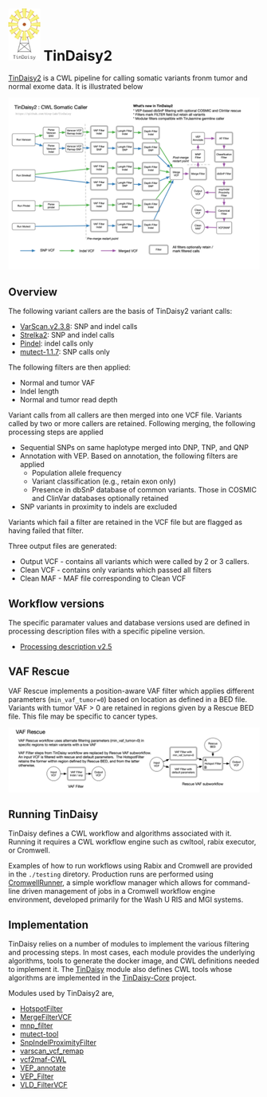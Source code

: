 # <img src="docs/TinDaisy.v1.2.png" width="64"/> TinDaisy2

[TinDaisy2](https://github.com/ding-lab/tin-daisy) is a CWL pipeline for calling
somatic variants fronm tumor and normal exome data.  It is illustrated below

![TinDaisy Workflow illustration](docs/TinDaisy2.workflow.v1.3.png)

## Overview

The following variant callers are the basis of TinDaisy2 variant calls:
* [VarScan.v2.3.8](http://varscan.sourceforge.net/): SNP and indel calls
* [Strelka2](https://github.com/Illumina/strelka.git): SNP and indel calls
* [Pindel](https://github.com/ding-lab/pindel.git): indel calls only
* [mutect-1.1.7](https://github.com/broadinstitute/mutect): SNP calls only

The following filters are then applied:
* Normal and tumor VAF
* Indel length
* Normal and tumor read depth

Variant calls from all callers are then merged into one VCF file.  Variants called by
two or more callers are retained.  Following merging, the following processing steps
are applied
* Sequential SNPs on same haplotype merged into DNP, TNP, and QNP 
* Annotation with VEP.  Based on annotation, the following filters are applied
    * Population allele frequency 
    * Variant classification (e.g., retain exon only)
    * Presence in dbSnP database of common variants. Those in COSMIC and ClinVar
      databases optionally retained
* SNP variants in proximity to indels are excluded

Variants which fail a filter are retained in the VCF file but are flagged as having
failed that filter.

Three output files are generated:
* Output VCF - contains all variants which were called by 2 or 3 callers.
* Clean VCF - contains only variants which passed all filters
* Clean MAF - MAF file corresponding to Clean VCF

## Workflow versions

The specific paramater values and database versions used are defined in processing
description files with a specific pipeline version.
* [Processing description v2.5](docs/processing_description.v2.5.md)

## VAF Rescue

VAF Rescue implements a position-aware VAF filter which applies different
parameters (`min_vaf_tumor=0`) based on location as defined in a
BED file.  Variants with tumor VAF > 0 are retained in regions
given by a Rescue BED file.  This file may be specific to cancer types.

![TinDaisy VAF Rescue schematic](docs/TinDaisy2.VAFRescue.v1.3.png)

## Running TinDaisy

TinDaisy defines a CWL workflow and algorithms associated with it.  Running it
requires a CWL workflow engine such as cwltool, rabix executor, or Cromwell.

Examples of how to run workflows using Rabix and Cromwell are provided in the
`./testing` diretory.  Production runs are performed using 
[CromwellRunner](https://github.com/ding-lab/CromwellRunner.git),
a simple workflow manager which allows for command-line driven management of jobs in
a Cromwell workflow engine environment, developed primarily for the Wash U RIS and MGI systems.

## Implementation

TinDaisy relies on a number of modules to implement the various filtering and
processing steps.  In most cases, each module provides the underlying
algorithms, tools to generate the docker image, and CWL definitions needed to
implement it.  The [TinDaisy](/Users/mwyczalk/Projects/TinDaisy/TinDaisy)
module also defines CWL tools whose algorithms are implemented in the
[TinDaisy-Core](https://github.com/ding-lab/TinDaisy-Core) project.

Modules used by TinDaisy2 are,
* [HotspotFilter](https://github.com/ding-lab/HotspotFilter.git)
* [MergeFilterVCF](https://github.com/ding-lab/MergeFilterVCF.git)
* [mnp_filter](https://github.com/ding-lab/mnp_filter)
* [mutect-tool](https://github.com/mwyczalkowski/mutect-tool)
* [SnpIndelProximityFilter](https://github.com/ding-lab/SnpIndelProximityFilter)
* [varscan_vcf_remap](https://github.com/ding-lab/varscan_vcf_remap)
* [vcf2maf-CWL](https://github.com/ding-lab/vcf2maf-CWL.git)
* [VEP_annotate](https://github.com/ding-lab/VEP_annotate.git)
* [VEP_Filter](https://github.com/ding-lab/VEP_Filter.git)
* [VLD_FilterVCF](https://github.com/ding-lab/VLD_FilterVCF.git)

